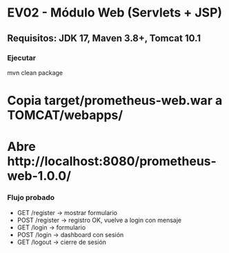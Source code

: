 ﻿# EV02 - Módulo Web (Servlets + JSP)
## Requisitos: JDK 17, Maven 3.8+, Tomcat 10.1
### Ejecutar
mvn clean package
# Copia target/prometheus-web.war a TOMCAT/webapps/
# Abre http://localhost:8080/prometheus-web-1.0.0/
### Flujo probado
- GET /register -> mostrar formulario
- POST /register -> registro OK, vuelve a login con mensaje
- GET /login -> formulario
- POST /login -> dashboard con sesión
- GET /logout -> cierre de sesión
